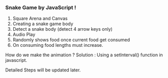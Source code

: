 ### Snake Game by JavaScript !

1. Square Arena and Canvas
2. Creating a snake game body
3. Detect a snake body (detect 4 arrow keys only)
4. Audio Play
5. Randomly shows food once current food get consumed
6. On consuming food lengths must increase.

How do we make the animation ?
Solution : Using a setInterval() function in javascript.

Detailed Steps will be updated later.
